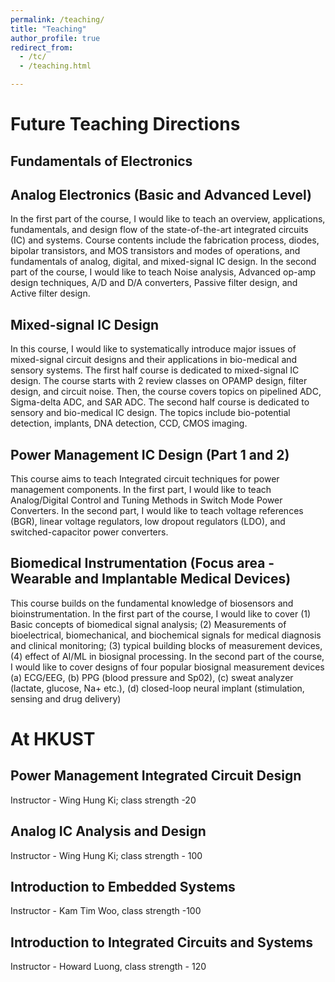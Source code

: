 ```yaml
---
permalink: /teaching/
title: "Teaching"
author_profile: true
redirect_from: 
  - /tc/
  - /teaching.html

---
```

# Future Teaching Directions

## Fundamentals of Electronics ##

## Analog Electronics (Basic and Advanced Level) ##

In the first part of the course, I would like to teach an overview, applications, fundamentals, and design flow of the state-of-the-art integrated circuits (IC) and systems. Course contents include the fabrication process, diodes, bipolar transistors, and MOS transistors and modes of operations, and fundamentals of analog, digital, and mixed-signal IC design. In the second part of the course, I would like to teach Noise analysis, Advanced op-amp design techniques, A/D and D/A converters, Passive filter design, and Active filter design.

## Mixed-signal IC Design 

In this course, I would like to systematically introduce major issues of mixed-signal circuit designs and their applications in bio-medical and sensory systems. The first half course is dedicated to mixed-signal IC design. The course starts with 2 review classes on OPAMP design, filter design, and circuit noise. Then, the course covers topics on pipelined ADC, Sigma-delta ADC, and SAR ADC. The second half course is dedicated to sensory and bio-medical IC design. The topics include bio-potential detection, implants, DNA detection, CCD, CMOS imaging.

## Power Management IC Design (Part 1 and 2) ##

This course aims to teach Integrated circuit techniques for power management components. In the first part, I would like to teach Analog/Digital Control and Tuning Methods in Switch Mode Power Converters. In the second part, I would like to teach voltage references (BGR), linear voltage regulators, low dropout regulators (LDO), and switched-capacitor power converters.

## Biomedical Instrumentation (Focus area - Wearable and Implantable Medical Devices) ##

This course builds on the fundamental knowledge of biosensors and bioinstrumentation. In the first part of the course, I would like to cover (1) Basic concepts of biomedical signal analysis; (2) Measurements of bioelectrical, biomechanical, and biochemical signals for medical diagnosis and clinical monitoring; (3) typical building blocks of measurement devices, (4) effect of AI/ML in biosignal processing. In the second part of the course, I would like to cover designs of four popular biosignal measurement devices (a) ECG/EEG, (b) PPG (blood pressure and Sp02), (c) sweat analyzer (lactate, glucose, Na+ etc.), (d) closed-loop neural implant (stimulation, sensing and drug delivery)

# At HKUST

## Power Management Integrated Circuit Design ##
Instructor - Wing Hung Ki; class strength -20

## Analog IC Analysis and Design ##
Instructor - Wing Hung Ki; class strength - 100

## Introduction to Embedded Systems ##
Instructor - Kam Tim Woo, class strength -100

## Introduction to Integrated Circuits and Systems ##
Instructor - Howard Luong, class strength - 120

